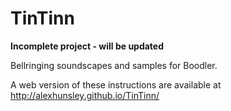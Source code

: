 TinTinn
=======

**Incomplete project - will be updated**

Bellringing soundscapes and samples for Boodler.

A web version of these instructions are available at http://alexhunsley.github.io/TinTinn/

